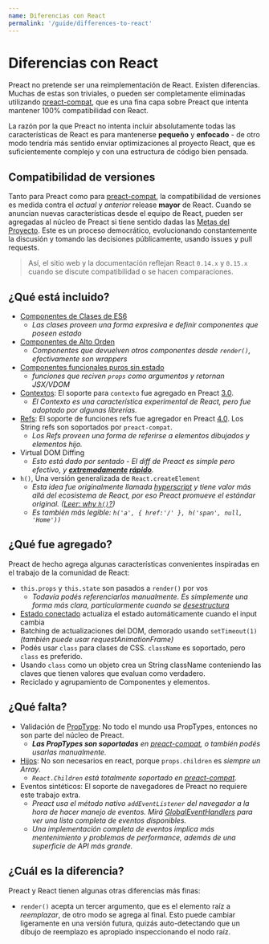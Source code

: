 ```yaml
---
name: Diferencias con React
permalink: '/guide/differences-to-react'
---
```


# Diferencias con React

Preact no pretende ser una reimplementación de React. Existen diferencias. Muchas de estas son triviales, o pueden ser completamente eliminadas utilizando [preact-compat], que es una fina capa sobre Preact que intenta mantener 100% compatibilidad con React.

La razón por la que Preact no intenta incluir absolutamente todas las características de React es para mantenerse **pequeño** y **enfocado** - de otro modo tendría más sentido enviar optimizaciones al proyecto React, que es suficientemente complejo y con una estructura de código bien pensada.


## Compatibilidad de versiones

Tanto para Preact como para [preact-compat], la compatibilidad de versiones es medida contra el _actual_ y _anterior_ release **mayor** de React. Cuando se anuncian nuevas características desde el equipo de React, pueden ser agregadas al núcleo de Preact si tiene sentido dadas las [Metas del Proyecto]. Este es un proceso democrático, evolucionando constantemente la discusión y tomando las decisiones públicamente, usando issues y pull requests.

> Así, el sitio web y la documentación reflejan React `0.14.x` y `0.15.x` cuando se discute compatibilidad o se hacen comparaciones.


## ¿Qué está incluido?

- [Componentes de Clases de ES6]
    - _Las clases proveen una forma expresiva e definir componentes que poseen estado_
- [Componentes de Alto Orden]  
    - _Componentes que devuelven otros componentes desde `render()`, efectivamente son wrappers_
- [Componentes funcionales puros sin estado]  
    - _funciones que reciven `props` como argumentos y retornan JSX/VDOM_
- [Contextos]: El soporte para `contexto` fue agregado en Preact [3.0].
    - _El Contexto es una característica experimental de React, pero fue adoptado por algunas librerías._
- [Refs]: El soporte de funciones refs fue agregador en Preact [4.0]. Los String refs son soportados por `preact-compat`.
    - _Los Refs proveen una forma de referirse a elementos dibujados y elementos hijo._
- Virtual DOM Diffing
    - _Esto está dado por sentado - El diff de Preact es simple pero efectivo, y **[extremadamente](http://developit.github.io/js-repaint-perfs/) [rápido](https://localvoid.github.io/uibench/)**._
- `h()`, Una versión generalizada de `React.createElement`
    - _Esta idea fue originalmente llamada [hyperscript] y tiene valor más allá del ecosistema de React, por eso Preact promueve el estándar original. ([Leer: why `h()`?](http://jasonformat.com/wtf-is-jsx))_
    - _Es también más legible: `h('a', { href:'/' }, h('span', null, 'Home'))`_


## ¿Qué fue agregado?

Preact de hecho agrega algunas características convenientes inspiradas en el trabajo de la comunidad de React:

- `this.props` y `this.state` son pasados a `render()` por vos  
    - _Todavía podés referenciarlos manualmente. Es simplemente una forma más clara, particularmente cuando se [desestructura]_
- [Estado conectado] actualiza el estado automáticamente cuando el input cambia
- Batching de actualizaciones del DOM, demorado usando `setTimeout(1)` _(también puede usar requestAnimationFrame)_
- Podés usar `class` para clases de CSS. `className` es soportado, pero `class` es preferido.
- Usando `class` como un objeto crea un String className conteniendo las claves que tienen valores que evaluan como verdadero.
- Reciclado y agrupamiento de Componentes y elementos.


## ¿Qué falta?

- Validación de [PropType]: No todo el mundo usa PropTypes, entonces no son parte del núcleo de Preact.
    - _**Las PropTypes son soportadas** en [preact-compat], o también podés usarlas manualmente._
- [Hijos]: No son necesarios en react, porque `props.children` es _siempre un Array_.
    - _`React.Children` está totalmente soportado en [preact-compat]._
- Eventos sintéticos: El soporte de navegadores de Preact no requiere este trabajo extra.
    - _Preact usa el método nativo `addEventListener` del navegador a la hora de hacer manejo de eventos. Mirá [GlobalEventHandlers] para ver una lista completa de eventos disponibles._
    - _Una implementación completa de eventos implica más mentenimiento y problemas de performance, además de una superficie de API más grande._


## ¿Cuál es la diferencia?

Preact y React tienen algunas otras diferencias más finas:

- `render()` acepta un tercer argumento, que es el elemento raíz a _reemplazar_, de otro modo se agrega al final. Esto puede cambiar ligeramente en una versión futura, quizás auto-detectando que un dibujo de reemplazo es apropiado inspeccionando el nodo raíz.


[Metas del proyecto]: /about/project-goals
[hyperscript]: https://github.com/dominictarr/hyperscript
[3.0]: https://github.com/developit/preact/milestones/3.0
[4.0]: https://github.com/developit/preact/milestones/4.0
[preact-compat]: https://github.com/developit/preact-compat
[PropType]: https://github.com/developit/proptypes
[Contextos]: https://facebook.github.io/react/docs/context.html
[Refs]: https://facebook.github.io/react/docs/more-about-refs.html
[Hijos]: https://facebook.github.io/react/docs/top-level-api.html#react.children
[GlobalEventHandlers]: https://developer.mozilla.org/en-US/docs/Web/API/GlobalEventHandlers
[Componentes de Clases de ES6]: https://facebook.github.io/react/docs/reusable-components.html#es6-classes
[Componentes de Alto Orden]: https://medium.com/@dan_abramov/mixins-are-dead-long-live-higher-order-components-94a0d2f9e750
[Componentes funcionales puros sin estado]: https://facebook.github.io/react/docs/reusable-components.html#stateless-functions
[desestructura]: http://www.2ality.com/2015/01/es6-destructuring.html
[Estado conectado]: /guide/linked-state
